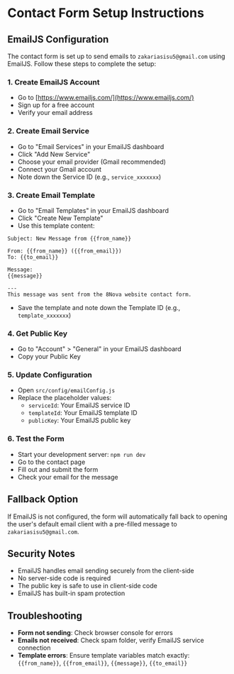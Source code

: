 # Contact Form Setup Instructions

## EmailJS Configuration

The contact form is set up to send emails to `zakariasisu5@gmail.com` using EmailJS. Follow these steps to complete the setup:

### 1. Create EmailJS Account
- Go to [https://www.emailjs.com/](https://www.emailjs.com/)
- Sign up for a free account
- Verify your email address

### 2. Create Email Service
- Go to "Email Services" in your EmailJS dashboard
- Click "Add New Service"
- Choose your email provider (Gmail recommended)
- Connect your Gmail account
- Note down the Service ID (e.g., `service_xxxxxxx`)

### 3. Create Email Template
- Go to "Email Templates" in your EmailJS dashboard
- Click "Create New Template"
- Use this template content:

```
Subject: New Message from {{from_name}}

From: {{from_name}} ({{from_email}})
To: {{to_email}}

Message:
{{message}}

---
This message was sent from the 8Nova website contact form.
```

- Save the template and note down the Template ID (e.g., `template_xxxxxxx`)

### 4. Get Public Key
- Go to "Account" > "General" in your EmailJS dashboard
- Copy your Public Key

### 5. Update Configuration
- Open `src/config/emailConfig.js`
- Replace the placeholder values:
  - `serviceId`: Your EmailJS service ID
  - `templateId`: Your EmailJS template ID
  - `publicKey`: Your EmailJS public key

### 6. Test the Form
- Start your development server: `npm run dev`
- Go to the contact page
- Fill out and submit the form
- Check your email for the message

## Fallback Option

If EmailJS is not configured, the form will automatically fall back to opening the user's default email client with a pre-filled message to `zakariasisu5@gmail.com`.

## Security Notes

- EmailJS handles email sending securely from the client-side
- No server-side code is required
- The public key is safe to use in client-side code
- EmailJS has built-in spam protection

## Troubleshooting

- **Form not sending**: Check browser console for errors
- **Emails not received**: Check spam folder, verify EmailJS service connection
- **Template errors**: Ensure template variables match exactly: `{{from_name}}`, `{{from_email}}`, `{{message}}`, `{{to_email}}`
